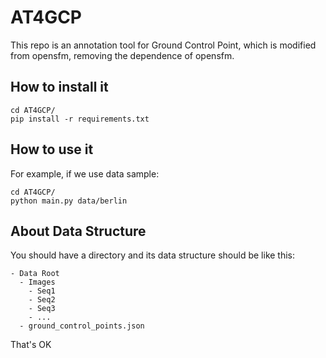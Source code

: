 <!--
 * @Author: Jiagang Chen
 * @Date: 2021-12-08 03:11:55
 * @LastEditors: Jiagang Chen
 * @LastEditTime: 2021-12-08 03:20:03
 * @Description: 
 * @Reference: 
-->

# AT4GCP

This repo is an annotation tool for Ground Control Point, which is modified from opensfm, removing the dependence of opensfm.

## How to install it

    cd AT4GCP/
    pip install -r requirements.txt 

## How to use it

For example, if we use data sample:

    cd AT4GCP/
    python main.py data/berlin

## About Data Structure
You should have a directory and its data structure should be like this:

    - Data Root
      - Images
        - Seq1
        - Seq2
        - Seq3
        - ...
      - ground_control_points.json

That's OK